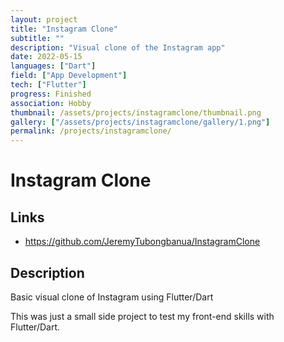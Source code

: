 ```yaml
---
layout: project
title: "Instagram Clone"
subtitle: ""
description: "Visual clone of the Instagram app"
date: 2022-05-15
languages: ["Dart"]
field: ["App Development"]
tech: ["Flutter"]
progress: Finished
association: Hobby
thumbnail: /assets/projects/instagramclone/thumbnail.png
gallery: ["/assets/projects/instagramclone/gallery/1.png"]
permalink: /projects/instagramclone/
---
```


# Instagram Clone

## Links

- <https://github.com/JeremyTubongbanua/InstagramClone>

## Description

Basic visual clone of Instagram using Flutter/Dart

This was just a small side project to test my front-end skills with Flutter/Dart.
